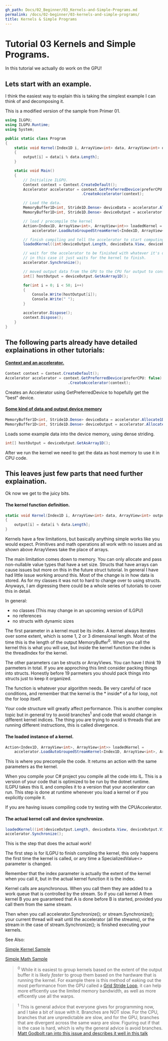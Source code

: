 ```yaml
---
gh_path: Docs/02_Beginner/03_Kernels-and-Simple-Programs.md
permalink: /docs/02-beginner/03-kernels-and-simple-programs/
title: Kernels & Simple Programs
---
```


# Tutorial 03 Kernels and Simple Programs.

In this tutorial we actually do work on the GPU!

## Lets start with an example.

I think the easiest way to explain this is taking the simplest example I can think of and decomposing it.

This is a modified version of the sample from Primer 01.

```c#
using ILGPU;
using ILGPU.Runtime;
using System;

public static class Program
{
    static void Kernel(Index1D i, ArrayView<int> data, ArrayView<int> output)
    {
        output[i] = data[i % data.Length];
    }

    static void Main()
    {
        // Initialize ILGPU.
        Context context = Context.CreateDefault();
        Accelerator accelerator = context.GetPreferredDevice(preferCPU: false)
                                  .CreateAccelerator(context);

        // Load the data.
        MemoryBuffer1D<int, Stride1D.Dense> deviceData = accelerator.Allocate1D(new int[] { 0, 1, 2, 3, 4, 5, 6, 7, 8, 9 });
        MemoryBuffer1D<int, Stride1D.Dense> deviceOutput = accelerator.Allocate1D<int>(10_000);

        // load / precompile the kernel
        Action<Index1D, ArrayView<int>, ArrayView<int>> loadedKernel = 
            accelerator.LoadAutoGroupedStreamKernel<Index1D, ArrayView<int>, ArrayView<int>>(Kernel);

        // finish compiling and tell the accelerator to start computing the kernel
        loadedKernel((int)deviceOutput.Length, deviceData.View, deviceOutput.View);

        // wait for the accelerator to be finished with whatever it's doing
        // in this case it just waits for the kernel to finish.
        accelerator.Synchronize();

        // moved output data from the GPU to the CPU for output to console
        int[] hostOutput = deviceOutput.GetAsArray1D();

        for(int i = 0; i < 50; i++)
        {
            Console.Write(hostOutput[i]);
            Console.Write(" ");
        }

        accelerator.Dispose();
        context.Dispose();
    }
}
```

## The following parts already have detailed explainations in other tutorials:

#### [Context and an accelerator.](01_Context-and-Accelerators.md)

```c#
Context context = Context.CreateDefault();
Accelerator accelerator = context.GetPreferredDevice(preferCPU: false)
                            .CreateAccelerator(context);
```

Creates an Accelerator using GetPreferredDevice to hopefully get the "best" device.

#### [Some kind of data and output device memory](02_MemoryBuffers-and-ArrayViews.md)

```c#
MemoryBuffer1D<int, Stride1D.Dense> deviceData = accelerator.Allocate1D(new int[] { 0, 1, 2, 3, 4, 5, 6, 7, 8, 9 });
MemoryBuffer1D<int, Stride1D.Dense> deviceOutput = accelerator.Allocate1D<int>(10_000);
```

Loads some example data into the device memory, using dense striding.

```c#
int[] hostOutput = deviceOutput.GetAsArray1D();
```

After we run the kernel we need to get the data as host memory to use it in CPU code.

## This leaves just few parts that need further explaination.

Ok now we get to the juicy bits.

#### The kernel function definition.

```c#
static void Kernel(Index1D i, ArrayView<int> data, ArrayView<int> output)
{
    output[i] = data[i % data.Length];
}
```

Kernels have a few limitations, but basically anything simple works like you would expect.
Primitives and math operations all work with no issues and as shown above ArrayViews
take the place of arrays.

The main limitation comes down to memory. You can only allocate and pass non-nullable value
types that have a set size. Structs that have arrays can cause issues but more on this in
the future struct tutorial. In general I have had little issue working around this. Most
of the change is in how data is stored. As for my classes it was not to hard to change
over to using structs. Anyways, I am digressing there could be a whole series of tutorials
to cover this in detail.

In general:

* no classes (This may change in an upcoming version of ILGPU)
* no references
* no structs with dynamic sizes

The first parameter in a kernel must be its index. A kernel always iterates over some extent, which
is some 1, 2 or 3 dimensional length. Most of the time this is the length of the output MemoryBuffer<sup>0</sup>.
When you call the kernel this is what you will use, but inside the kernel function the index is the
threadIndex for the kernel.

The other parameters can be structs or ArrayViews. You can have I *think* 19 parmeters in total. If you
are approching this limit consider packing things into structs. Honestly before 19 parmeters you should pack things
into structs just to keep it organized.

The function is whatever your algorithm needs. Be very careful of race conditions, and remember that the kernel is the *
inside* of a for loop,
not the for loop itself.

Your code structure will greatly affect performance. This is another complex topic but in general
try to avoid branches<sup>1</sup> and code that would change in different kernel indices. The thing you are trying
to avoid is threads that are running different instructions, this is called divergence.

#### The loaded instance of a kernel.

```c#
Action<Index1D, ArrayView<int>, ArrayView<int>> loadedKernel = 
    accelerator.LoadAutoGroupedStreamKernel<Index1D, ArrayView<int>, ArrayView<int>>(Kernel);
```

This is where you precompile the code. It returns an action with the same parameters as the kernel.

When you compile your C# project you compile all the code into IL. This is a version of your code
that is optimized to be run by the dotnet runtime. ILGPU takes this IL and compiles it to a version
that your accelerator can run. This step is done at runtime whenever you load a kernel or if you
explicitly compile it.

If you are having issues compiling code try testing with the CPUAccelerator.

#### The actual kernel call and device synchronize.

```c#
loadedKernel((int)deviceOutput.Length, deviceData.View, deviceOutput.View);
accelerator.Synchronize();
```

This is the step that does the actual work!

The first step is for ILGPU to finish compiling the kernel, this only happens the first time
the kernel is called, or any time a SpecializedValue<> parameter is changed.

Remember that the index parameter is actually the extent of the kernel when you call it,
but in the actual kernel function it is the index.

Kernel calls are asynchronous. When you call them they are added to a work queue that is controlled by the stream.
So if you call kernel A then kernel B you are guaranteed that A is done before B is started, provided you call them
from the same stream.

Then when you call accelerator.Synchronize(); or stream.Synchronize(); your current thread will wait until
the accelerator (all the streams), or the stream in the case of stream.Synchronize(); is finished executing your
kernels.

See Also:

[Simple Kernel Sample](https://github.com/m4rs-mt/ILGPU/tree/master/Samples/SimpleKernel)

[Simple Math Sample](https://github.com/m4rs-mt/ILGPU/tree/master/Samples/SimpleMath)

> <sup>0</sup>
> While it is easiest to group kernels based on the extent of the output buffer
> it is likely *faster* to group them based on the hardware that is running the kernel.
> For example there is this method of eaking out the most performance from the GPU called a
> [Grid Stride Loop](https://developer.nvidia.com/blog/cuda-pro-tip-write-flexible-kernels-grid-stride-loops/),
> it can help more efficently use the limited memory bandwidth, as well as more efficently use all the warps.

> <sup>1</sup>
> This is general advice that everyone gives for programming now, and I take a bit of issue with it. Branches are NOT
> slow.
> For the CPU, branches that are unpredictable are slow, and for the GPU, branches that are divergent across the same
> warp are slow.
> Figuring out if that is the case is hard, which is why the general advice is avoid
> branches. [Matt Godbolt ran into this issue and describes it well in this talk](https://youtu.be/HG6c4Kwbv4I?t=2532)

